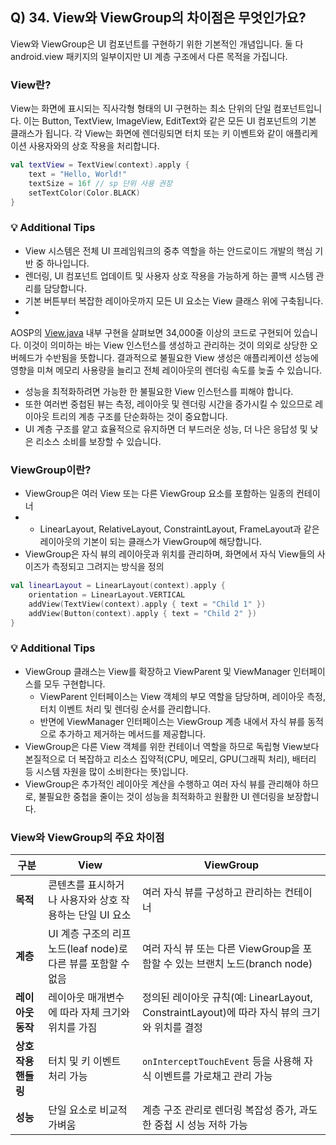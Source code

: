 ## Q) 34. View와 ViewGroup의 차이점은 무엇인가요?

View와 ViewGroup은 UI 컴포넌트를 구현하기 위한 기본적인 개념입니다.
둘 다 android.view 패키지의 일부이지만 UI 계층 구조에서 다른 목적을 가집니다.

### View란?

View는 화면에 표시되는 직사각형 형태의 UI 구현하는 최소 단위의 단일 컴포넌트입니다.
이는 Button, TextView, ImageView, EditText와 같은 모든 UI 컴포넌트의 기본 클래스가 됩니다.
각 View는 화면에 렌더링되면 터치 또는 키 이벤트와 같이 애플리케이션 사용자와의 상호 작용을 처리합니다.

```kotlin
val textView = TextView(context).apply {
    text = "Hello, World!"
    textSize = 16f // sp 단위 사용 권장
    setTextColor(Color.BLACK)
}
```

### 💡 Additional Tips

- View 시스템은 전체 UI 프레임워크의 중추 역할을 하는 안드로이드 개발의 핵심 기반 중 하나입니다.
- 렌더링, UI 컴포넌트 업데이트 및 사용자 상호 작용을 가능하게 하는 콜백 시스템 관리를 담당합니다.
- 기본 버튼부터 복잡한 레이아웃까지 모든 UI 요소는 View 클래스 위에 구축됩니다.
-

AOSP의 [View.java](https://cs.android.com/android/platform/superproject/main/+/main:frameworks/base/core/java/android/view/View.java)
내부 구현을 살펴보면 34,000줄 이상의 코드로 구현되어 있습니다.
이것이 의미하는 바는 View 인스턴스를 생성하고 관리하는 것이 의외로 상당한 오버헤드가 수반됨을 뜻합니다.
결과적으로 불필요한 View 생성은 애플리케이션 성능에 영향을 미쳐 메모리 사용량을 늘리고 전체 레이아웃의 렌더링 속도를 늦출 수 있습니다.

- 성능을 최적화하려면 가능한 한 불필요한 View 인스턴스를 피해야 합니다.
- 또한 여러번 중첩된 뷰는 측정, 레이아웃 및 렌더링 시간을 증가시킬 수 있으므로 레이아웃 트리의 계층 구조를 단순화하는 것이 중요합니다.
- UI 계층 구조를 얕고 효율적으로 유지하면 더 부드러운 성능, 더 나은 응답성 및 낮은 리소스 소비를 보장할 수 있습니다.

### ViewGroup이란?

- ViewGroup은 여러 View 또는 다른 ViewGroup 요소를 포함하는 일종의 컨테이너
-
    - LinearLayout, RelativeLayout, ConstraintLayout, FrameLayout과 같은 레이아웃의 기본이 되는 클래스가 ViewGroup에 해당합니다.
- ViewGroup은 자식 뷰의 레이아웃과 위치를 관리하며, 화면에서 자식 View들의 사이즈가 측정되고 그려지는 방식을 정의

```kotlin
val linearLayout = LinearLayout(context).apply {
    orientation = LinearLayout.VERTICAL
    addView(TextView(context).apply { text = "Child 1" })
    addView(Button(context).apply { text = "Child 2" })
}
```

### 💡 Additional Tips

- ViewGroup 클래스는 View를 확장하고 ViewParent 및 ViewManager 인터페이스를 모두 구현합니다.
    - ViewParent 인터페이스는 View 객체의 부모 역할을 담당하며, 레이아웃 측정, 터치 이벤트 처리 및 렌더링 순서를 관리합니다.
    - 반면에 ViewManager 인터페이스는 ViewGroup 계층 내에서 자식 뷰를 동적으로 추가하고 제거하는 메서드를 제공합니다.
- ViewGroup은 다른 View 객체를 위한 컨테이너 역할을 하므로 독립형 View보다 본질적으로 더 복잡하고 리소스 집약적(CPU, 메모리, GPU(그래픽 처리), 배터리 등 시스템 자원을 많이 소비한다는
  뜻)입니다.
- ViewGroup은 추가적인 레이아웃 계산을 수행하고 여러 자식 뷰를 관리해야 하므로, 불필요한 중첩을 줄이는 것이 성능을 최적화하고 원활한 UI 렌더링을 보장합니다.

### View와 ViewGroup의 주요 차이점

| 구분           | View                                       | ViewGroup                                                           |
|--------------|--------------------------------------------|---------------------------------------------------------------------|
| **목적**       | 콘텐츠를 표시하거나 사용자와 상호 작용하는 단일 UI 요소           | 여러 자식 뷰를 구성하고 관리하는 컨테이너                                             |
| **계층**       | UI 계층 구조의 리프 노드(leaf node)로 다른 뷰를 포함할 수 없음 | 여러 자식 뷰 또는 다른 ViewGroup을 포함할 수 있는 브랜치 노드(branch node)               |
| **레이아웃 동작**  | 레이아웃 매개변수에 따라 자체 크기와 위치를 가짐                | 정의된 레이아웃 규칙(예: LinearLayout, ConstraintLayout)에 따라 자식 뷰의 크기와 위치를 결정 |
| **상호작용 핸들링** | 터치 및 키 이벤트 처리 가능                           | `onInterceptTouchEvent` 등을 사용해 자식 이벤트를 가로채고 관리 가능                   |
| **성능**       | 단일 요소로 비교적 가벼움                             | 계층 구조 관리로 렌더링 복잡성 증가, 과도한 중첩 시 성능 저하 가능                             |
